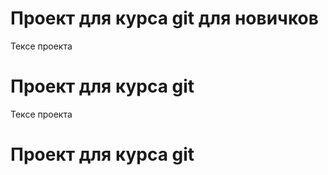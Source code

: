 # Проект для курса git для новичков


Тексе проекта
# Проект для курса git

Тексе проекта
# Проект для курса git

